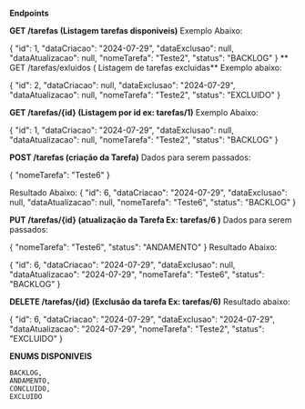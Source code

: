 **Endpoints**

**GET /tarefas (Listagem tarefas disponiveis)**
Exemplo Abaixo:

{
            "id": 1,
            "dataCriacao": "2024-07-29",
            "dataExclusao": null,
            "dataAtualizacao": null,
            "nomeTarefa": "Teste2",
            "status": "BACKLOG"
        }
**
GET /tarefas/exluidos ( Listagem de tarefas excluidas**
Exemplo abaixo:

 {
            "id": 2,
            "dataCriacao": null,
            "dataExclusao": "2024-07-29",
            "dataAtualizacao": null,
            "nomeTarefa": "Teste2",
            "status": "EXCLUIDO"
        }

**GET /tarefas/{id} (Listagem por id ex: tarefas/1)**
Exemplo Abaixo:

{
            "id": 1,
            "dataCriacao": "2024-07-29",
            "dataExclusao": null,
            "dataAtualizacao": null,
            "nomeTarefa": "Teste2",
            "status": "BACKLOG"
        }
        
        
**POST /tarefas (criação da Tarefa)**
Dados para serem passados:

{
    "nomeTarefa": "Teste6"
}

Resultado Abaixo:
{
    "id": 6,
    "dataCriacao": "2024-07-29",
    "dataExclusao": null,
    "dataAtualizacao": null,
    "nomeTarefa": "Teste6",
    "status": "BACKLOG"
}

**PUT /tarefas/{id} (atualização da Tarefa Ex: tarefas/6 )**
Dados para serem passados:

{
    "nomeTarefa": "Teste6",
    "status": "ANDAMENTO"
}
Resultado Abaixo:

{
    "id": 6,
    "dataCriacao": "2024-07-29",
    "dataExclusao": null,
    "dataAtualizacao": "2024-07-29",
    "nomeTarefa": "Teste6",
    "status": "BACKLOG"
}

**DELETE /tarefas/{id} (Exclusão da tarefa Ex: tarefas/6)**
Resultado abaixo:

{
    "id": 6,
    "dataCriacao": "2024-07-29",
    "dataExclusao": "2024-07-29",
    "dataAtualizacao": "2024-07-29",
    "nomeTarefa": "Teste2",
    "status": "EXCLUIDO"
}


**ENUMS DISPONIVEIS**

    BACKLOG,
    ANDAMENTO,
    CONCLUIDO,
    EXCLUIDO


